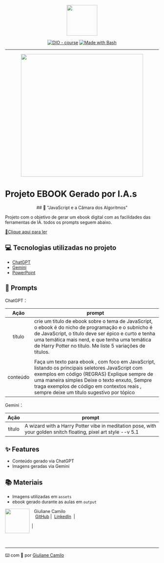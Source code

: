 <p align="center">
    <img width="100" src=".github/assets/banner.png">
</p>


<p align="center">
<a href="https://dio.me/"><img src="https://img.shields.io/badge/DIO-Course-28DA77?logo=youtube" alt="DIO - course"></a>
<a href="https://www.gnu.org/software/bash/" title="Go to Bash homepage"><img src="https://img.shields.io/badge/Prompt-Project-blue?logo=gnu-bash&amp;logoColor=white" alt="Made with Bash"></a></p>

-------


<p align="center">
<img 
    src="./assets/cover.png"
    width="400"  
/>
</p>

# Projeto EBOOK Gerado por I.A.s

<p align="center">
## 🔮 "JavaScript e a Câmara dos Algoritmos"
</p>

 Projeto com o objetivo de gerar um ebook digital com as facilidades das ferramentas de IA. todos os prompts
seguem abaixo.

<a href="https://github.com/felipeAguiarCode/prompts-recipe-to-create-a-ebook/blob/main/output/ebook%20-%20css%20jedi%20output.pdf" title="View PDF now"> 📕Clique aqui para ler</a>

## 💻 Tecnologias utilizadas no projeto

- [ChatGPT](https://chat.openai.com/) 
- [Gemini](https://gemini.google.com/app/)
- [PowerPoint](https://www.microsoft.com/en/microsoft-365/powerpoint)

## 🧠 Prompts


ChatGPT：

|   Ação   | prompt                                                                                                                                                                                                                                                                         |
| :------: | ------------------------------------------------------------------------------------------------------------------------------------------------------------------------------------------------------------------------------------------------------------------------------ |
|  título  | crie um titulo de ebook sobre o tema de JavaScript, o ebook é do nicho de programação e o subnicho é de JavaScript, o titulo deve ser épico e curto e tenha uma temática mais nerd, e que tenha uma temática de Harry Potter no título. Me liste 5 variações de titulos. |
| | 
| conteúdo | Faça um texto para ebook , com foco em JavaScript, listando os principais seletores JavaScript com exemplos em código {REGRAS} Explique sempre de uma maneira simples Deixe o texto enxuto, Sempre traga exemplos de código em contextos reais , sempre deixe um título sugestivo por tópico |


Gemini：

|  Ação  | prompt                                                                                 |
| :----: | -------------------------------------------------------------------------------------- |
| título | A wizard with a Harry Potter vibe in meditation pose, with your golden snitch floating, pixel art style --v 5.1 |

## ✨ Features

- Conteúdo gerado via ChatGPT
- Imagens geradas via Gemini

## 📚 Materiais

- Imagens utilizadas em `assets`
- ebook gerado durante as aulas em `output`

<p>
    <img 
      align=left 
      margin=10 
      width=80 
      src="https://avatars.githubusercontent.com/u/37452836?v=4"
    />
    <p>&nbsp&nbsp&nbspGiuliane Camilo<br>
    &nbsp&nbsp&nbsp
    <a href="https://github.com/GiulianeCamiloJ">
    GitHub</a>&nbsp;|&nbsp;
    <a href="www.linkedin.com/in/giulianecamilo/">LinkedIn</a>
&nbsp;|&nbsp;
    
&nbsp;|&nbsp;</p>
</p>
<br/><br/>
<p>

---

⌨️ com 💜 por [Giuliane Camilo](https://github.com/GiulianeCamiloJ)
